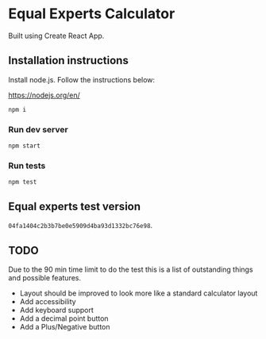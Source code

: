 # Equal Experts Calculator

Built using Create React App.

## Installation instructions

Install node.js. Follow the instructions below:

https://nodejs.org/en/

```
npm i
```

### Run dev server

```
npm start
```

### Run tests
```
npm test
```


## Equal experts test version

`04fa1404c2b3b7be0e5909d4ba93d1332bc76e98`.

## TODO

Due to the 90 min time limit to do the test this is a list of outstanding things and possible features.

* Layout should be improved to look more like a standard calculator layout
* Add accessibility
* Add keyboard support
* Add a decimal point button
* Add a Plus/Negative button

